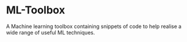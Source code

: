 # ML-Toolbox
A Machine learning toolbox containing snippets of code to help realise a wide range of useful ML techniques.
